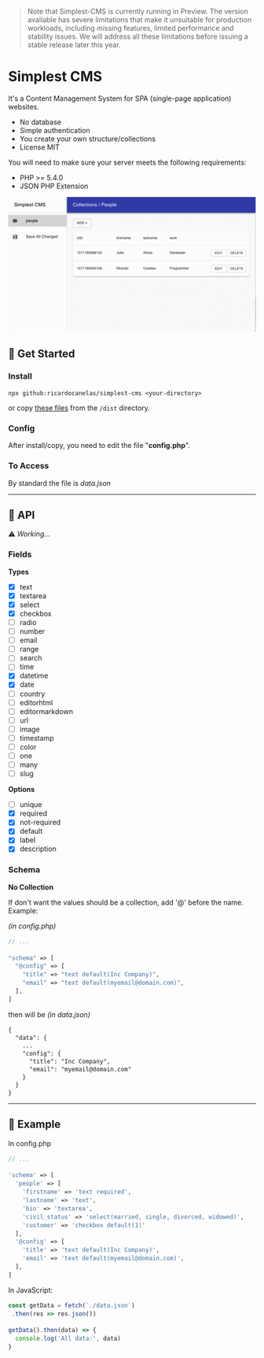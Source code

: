 > Note that Simplest-CMS is currently running in Preview. The version available has severe limitations that make it unsuitable for production workloads, including missing features, limited performance and stability issues. We will address all these limitations before issuing a stable release later this year.

# Simplest CMS

It's a Content Management System for SPA (single-page application) websites.

- No database
- Simple authentication
- You create your own structure/collections
- License MIT

You will need to make sure your server meets the following requirements:

- PHP >= 5.4.0
- JSON PHP Extension

![](screencast.gif)

## 🔹 Get Started

### Install

```
npx github:ricardocanelas/simplest-cms <your-directory>
```

or copy [these files](https://github.com/ricardocanelas/simplest-cms/tree/master/dist) from the `/dist` directory.

### Config

After install/copy, you need to edit the file "**config.php**".

### To Access

By standard the file is *data.json*

---

## 🔹 API

⚠️ *Working...*

### Fields

**Types**

- [x] text
- [x] textarea
- [x] select
- [x] checkbox
- [ ] radio
- [ ] number
- [ ] email
- [ ] range
- [ ] search
- [ ] time
- [x] datetime
- [x] date
- [ ] country
- [ ] editorhtml
- [ ] editormarkdown
- [ ] url
- [ ] image
- [ ] timestamp
- [ ] color
- [ ] one
- [ ] many
- [ ] slug

**Options**

- [ ] unique
- [x] required
- [x] not-required
- [x] default
- [x] label
- [x] description

### Schema

**No Collection**

If don't want the values should be a collection, add '@' before the name. Example:

*(in config.php)*

```php
// ...

"schema" => [
  "@config" => [
    "title" => "text default(Inc Company)",
    "email" => "text default(myemail@domain.com)",
  ],
]
```

then will be *(in data.json)*

```
{
  "data": {
    ...
    "config": {
      "title": "Inc Company",
      "email": "myemail@domain.com"
    }
  }
}
```

---

## 🔹 Example

In config.php

```php
// ...

'schema' => [
  'people' => [
    'firstname' => 'text required',
    'lastname' => 'text',
    'bio' => 'textarea',
    'civil_status' => 'select(married, single, divorced, widowed)',
    'customer' => 'checkbox default(1)'
  ],
  '@config' => [
    'title' => 'text default(Inc Company)',
    'email' => 'text default(myemail@domain.com)',
  ],
]
```

In JavaScript:

```js
const getData = fetch(`./data.json`)
 .then(res => res.json())

getData().then(data) => {
  console.log('All data:', data)
}
```